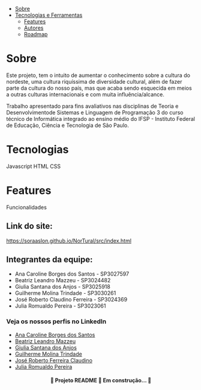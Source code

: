 <!--<p align="center">
    <a href="#sobre">Sobre</a> ●
    <a href="#tecnologias">Tecnologias e Ferramentas</a> ●
    <a href="#features">Features</a> ● 
    <a href="#autores">Autores</a>
</p>
-->

* [Sobre](#Sobre)
* [Tecnologias e Ferramentas](#Tecnologias)
  * [Features](#Features)
  * [Autores](#Autores)
  * [Roadmap](#Roadmap)

#  Sobre
<p>Este projeto, tem o intuito de aumentar o conhecimento sobre a cultura do nordeste, uma cultura riquíssima de diversidade cultural, além de fazer parte da cultura do nosso país, mas que acaba sendo esquecida em meios a outras culturas internacionais e com muita influência/alcance.</p>
<p>Trabalho apresentado para fins avaliativos nas disciplinas de Teoria e Desenvolvimentode Sistemas e Linguagem de Programação 3 do curso técnico de Informática integrado ao ensino médio do IFSP - Instituto Federal de Educação, Ciência e Tecnologia de São Paulo.</p>

# Tecnologias
Javascript
HTML
CSS

# Features
Funcionalidades


## Link do site:
https://soraaslon.github.io/NorTural/src/index.html

## Integrantes da equipe:

- Ana Caroline Borges dos Santos - SP3027597<br>
- Beatriz Leandro Mazzeu - SP3024482<br>
- Giulia Santana dos Anjos - SP3025918<br>
- Guilherme Molina Trindade - SP3030261<br>
- José Roberto Claudino Ferreira - SP3024369<br>
- Julia Romualdo Pereira - SP3023061<br>

### Veja os nossos perfis no LinkedIn

- [Ana Caroline Borges dos Santos](https://www.linkedin.com/in/ana-caroline-borges-3a156a212/)
- [Beatriz Leandro Mazzeu](https://www.linkedin.com/in/beatriz-leandro-9a7b42211/)
- [Giulia Santana dos Anjos](https://www.linkedin.com/in/giulia-santana-dos-anjos-822472212/)
- [Guilherme Molina Trindade](https://www.linkedin.com/in/guilherme-molina-trindade/)
- [José Roberto Ferreira Claudino](https://www.linkedin.com/in/jrfclaudino/)
- [Julia Romualdo Pereira](https://www.linkedin.com/in/julia-romualdo-69b0a1212/)

<h4 align="center">
  🚧 Projeto README 🚀 Em construção... 🚧
</h4>
